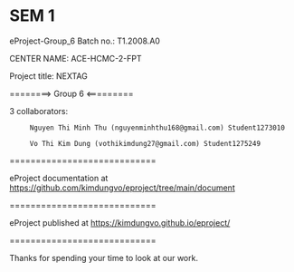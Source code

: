 # SEM 1
eProject-Group_6 Batch no.: T1.2008.A0

CENTER NAME: ACE-HCMC-2-FPT

Project title: NEXTAG

========> Group 6 <=========

3 collaborators:

         Nguyen Thi Minh Thu (nguyenminhthu168@gmail.com) Student1273010

         Vo Thi Kim Dung (vothikimdung27@gmail.com) Student1275249
         
============================

eProject documentation at https://github.com/kimdungvo/eproject/tree/main/document

============================

eProject published at https://kimdungvo.github.io/eproject/

============================

Thanks for spending your time to look at our work.

